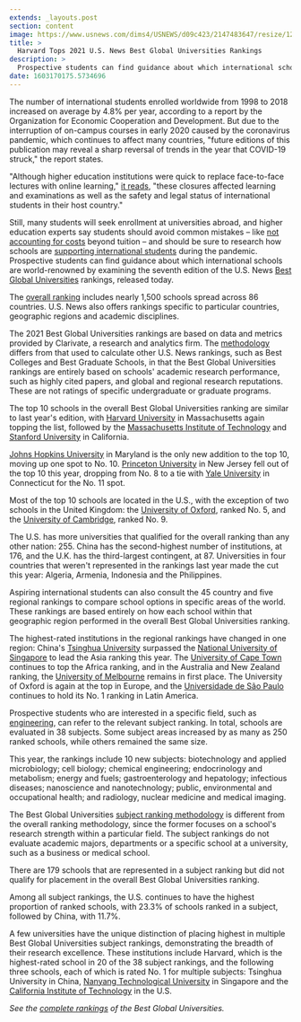 ```yaml
--- 
extends: _layouts.post 
section: content 
image: https://www.usnews.com/dims4/USNEWS/d09c423/2147483647/resize/1200x%3E/quality/85/?url=http%3A%2F%2Fmedia.beam.usnews.com%2F14%2F99%2F6f20d20b4d94a848dd9ed03336e2%2F201019-harvarduniversity-stock.jpg 
title: > 
  Harvard Tops 2021 U.S. News Best Global Universities Rankings 
description: > 
  Prospective students can find guidance about which international schools are world-renowned by examining the seventh edition of the U.S. News Best Global Universities rankings, released today.The 2021 Best Global Universities rankings are based on data and metrics provided by Clarivate, a research and analytics firm.The methodology differs from that used to calculate other U.S. News rankings, such as Best Colleges and Best Graduate Schools, in that the Best Global Universities rankings are entirely based on schools' academic research performance, such as highly cited papers, and global and regional research reputations.These rankings are based entirely on how each school within that geographic region performed in the overall Best Global Universities ranking.A few universities have the unique distinction of placing highest in multiple Best Global Universities subject rankings, demonstrating the breadth of their research excellence. 
date: 1603170175.5734696 
--- 
```

<div><p>The number of international students enrolled worldwide from 1998 to 2018 increased on average by 4.8% per year, according to a report by the Organization for Economic Cooperation and Development. But due to the interruption of on-campus courses in early 2020 caused by the coronavirus pandemic, which continues to affect many countries, "future editions of this publication may reveal a sharp reversal of trends in the year that COVID-19 struck," the report states. </p><p>"Although higher education institutions were quick to replace face-to-face lectures with online learning," <a href="https://www.oecd.org/education/the-impact-of-covid-19-on-education-insights-education-at-a-glance-2020.pdf" target="_blank">it reads</a>, "these closures affected learning and examinations as well as the safety and legal status of international students in their host country."</p><p id="ad" class="ad lazy "></p><p>Still, many students will seek enrollment at universities abroad, and higher education experts say students should avoid common mistakes &#8211; like <a href="https://www.usnews.com/education/best-global-universities/articles/2016-10-25/3-mistakes-international-students-make-when-choosing-a-university-abroad">not accounting for costs</a> beyond tuition &#8211; and should be sure to research how schools are <a href="https://www.usnews.com/education/best-colleges/articles/ways-us-colleges-support-international-students-during-coronavirus">supporting international students</a> during the pandemic. Prospective students can find guidance about which international schools are world-renowned by examining the seventh edition of the U.S. News <a href="https://www.usnews.com/education/best-global-universities">Best Global Universities</a> rankings, released today.</p><p>The <a href="https://www.usnews.com/education/best-global-universities/rankings">overall ranking</a> includes nearly 1,500 schools spread across 86 countries. U.S. News also offers rankings specific to particular countries, geographic regions and academic disciplines.</p><p>The 2021 Best Global Universities rankings are based on data and metrics provided by Clarivate, a research and analytics firm. The <a href="https://www.usnews.com/education/best-global-universities/articles/methodology">methodology</a> differs from that used to calculate other U.S. News rankings, such as Best Colleges and Best Graduate Schools, in that the Best Global Universities rankings are entirely based on schools' academic research performance, such as highly cited papers, and global and regional research reputations. These are not ratings of specific undergraduate or graduate programs.</p><p id="ad" class="ad"></p><p>The top 10 schools in the overall Best Global Universities ranking are similar to last year's edition, with <a href="https://www.usnews.com/education/best-global-universities/harvard-university-166027">Harvard University</a> in Massachusetts again topping the list, followed by the <a href="https://www.usnews.com/education/best-global-universities/massachusetts-institute-of-technology-mit-166683">Massachusetts Institute of Technology</a> and <a href="https://www.usnews.com/education/best-global-universities/stanford-university-243744">Stanford University</a> in California.</p><p><a href="https://www.usnews.com/education/best-global-universities/johns-hopkins-university-162928">Johns Hopkins University</a> in Maryland is the only new addition to the top 10, moving up one spot to No. 10. <a href="https://www.usnews.com/education/best-global-universities/princeton-university-186131">Princeton University</a> in New Jersey fell out of the top 10 this year, dropping from No. 8 to a tie with <a href="https://www.usnews.com/education/best-global-universities/yale-university-130794">Yale University</a> in Connecticut for the No. 11 spot. </p><p>Most of the top 10 schools are located in the U.S., with the exception of two schools in the United Kingdom: the <a href="https://www.usnews.com/education/best-global-universities/university-of-oxford-503637">University of Oxford</a>, ranked No. 5, and the <a href="https://www.usnews.com/education/best-global-universities/university-of-cambridge-502149">University of Cambridge</a>, ranked No. 9.</p><p>The U.S. has more universities that qualified for the overall ranking than any other nation: 255. China has the second-highest number of institutions, at 176, and the U.K. has the third-largest contingent, at 87. Universities in four countries that weren't represented in the rankings last year made the cut this year: Algeria, Armenia, Indonesia and the Philippines.</p><p id="ad" class="ad lazy "></p><p>Aspiring international students can also consult the 45 country and five regional rankings to compare school options in specific areas of the world. These rankings are based entirely on how each school within that geographic region performed in the overall Best Global Universities ranking.</p><p>The highest-rated institutions in the regional rankings have changed in one region: China's <a href="https://www.usnews.com/education/best-global-universities/tsinghua-university-503146">Tsinghua University</a> surpassed the <a href="https://www.usnews.com/education/best-global-universities/national-university-of-singapore-505009">National University of Singapore</a> to lead the Asia ranking this year. The <a href="https://www.usnews.com/education/best-global-universities/university-of-cape-town-504187">University of Cape Town</a> continues to top the Africa ranking, and in the Australia and New Zealand ranking, the <a href="https://www.usnews.com/education/best-global-universities/university-of-melbourne-501796">University of Melbourne</a> remains in first place. The University of Oxford is again at the top in Europe, and the <a href="https://www.usnews.com/education/best-global-universities/universidade-de-sao-paulo-500437">Universidade de S&#227;o Paulo</a> continues to hold its No. 1 ranking in Latin America.</p><p id="ad" class="ad"></p><p>Prospective students who are interested in a specific field, such as <a href="https://www.usnews.com/education/best-global-universities/engineering">engineering</a>, can refer to the relevant subject ranking. In total, schools are evaluated in 38 subjects. Some subject areas increased by as many as 250 ranked schools, while others remained the same size. </p><p>This year, the rankings include 10 new subjects: biotechnology and applied microbiology; cell biology; chemical engineering; endocrinology and metabolism; energy and fuels; gastroenterology and hepatology; infectious diseases; nanoscience and nanotechnology; public, environmental and occupational health; and radiology, nuclear medicine and medical imaging.</p><p>The Best Global Universities <a href="https://www.usnews.com/education/best-global-universities/articles/subject-rankings-methodology">subject ranking methodology</a> is different from the overall ranking methodology, since the former focuses on a school's research strength within a particular field. The subject rankings do not evaluate academic majors, departments or a specific school at a university, such as a business or medical school.</p><p>There are 179 schools that are represented in a subject ranking but did not qualify for placement in the overall Best Global Universities ranking.</p><p>Among all subject rankings, the U.S. continues to have the highest proportion of ranked schools, with 23.3% of schools ranked in a subject, followed by China, with 11.7%.</p><p id="ad" class="ad"></p><p>A few universities have the unique distinction of placing highest in multiple Best Global Universities subject rankings, demonstrating the breadth of their research excellence. These institutions include Harvard, which is the highest-rated school in 20 of the 38 subject rankings, and the following three schools, each of which is rated No. 1 for multiple subjects: Tsinghua University in China, <a href="https://www.usnews.com/education/best-global-universities/nanyang-technological-university-503366">Nanyang Technological University</a> in Singapore and the <a href="https://www.usnews.com/education/best-global-universities/california-institute-of-technology-110404">California Institute of Technology</a> in the U.S.</p><p id="ad" class="ad lazy "></p><p><i>See the <a href="https://www.usnews.com/education/best-global-universities">complete rankings</a></i> <i>of the Best Global Universities.</i></p></div>